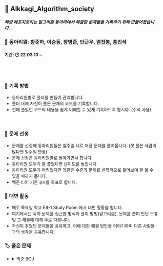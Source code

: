## 📖 Alkkagi_Algorithm_society

#### *해당 레포지토리는 알고리즘 동아리에서 해결한 문제들을 기록하기 위해 만들어졌습니다.*   
<p></p>   

### 🤵 동아리원: 황준하, 이승동, 장병준, 안근우, 염진봉, 홍진석    
  #### 기간: 🕐 22.03.10 ~
<br></br>
### 📝 기록 방법

- 동아리원별로 폴더를 만들어 관리합니다.
- 폴더 내에 자신이 풀은 문제의 코드를 기록합니다.
- 전에 풀었던 코드의 내용을 쉽게 이해할 수 있게 기록하도록 합시다. (주석 사용)   
<br></br>

### 🔖 문제 선정

- 문제를 선정해 동아리원들은 일주일 내로 해당 문제를 풀어옵니다. (못 풀은 사람이 많다면 일주일 연장)
- 문제 선정은 동아리원별로 돌아가면서 합니다.
- 동아리원 모두가 잘 풀었다면 난이도를 높입니다. 
- 동아리원 모두가 어려웠다면 똑같은 수준의 문제를 반복적으로 풀어보며 잘 풀 수 있을 때까지 풉니다.
- 백준 티어 기준 `골드`를 목표로 합니다.

### 📢 대면 활동

- 매주 목요일 학교 E8-1 Study Room 에서 대면 활동을 합니다.
- 여기에서는 각자 문제를 접근한 방식과 풀이 방법(알고리즘), 문제를 풀며 만난 오류 및 그 해결에 대해 주로 다룹니다. 
- 자신이 겪었던 문제들을 공유하고, 이에 대한 해결 방안을 이야기하며 다른 사람들과의 생각을 공유합니다.

### 🏷️ 풀은 문제

- <details><summary>백준 BOJ</summary>
  <br></br>
  
  |순번|문제|링크|TAG|티어|
  |:------:|:---:|:---:|:---:|:--:|
  |1주차|국회의원 선거|[백준 1417](https://www.acmicpc.net/problem/1417)|구현, 그리디|S5
  |2주차|계단 오르기|[백준 2579](https://www.acmicpc.net/problem/2579)|DP|S3
  |3주차|수 복원하기|[백준 2312](https://www.acmicpc.net/problem/2312)|수학|S3
  |4주차|회의실 배정|[백준 1931](https://www.acmicpc.net/problem/1931)|그리디|S2
  |5주차|접두사|[백준 1141](https://www.acmicpc.net/problem/1141)|구현, 정렬|S2
  |6주차|바이러스|[백준 2606](https://www.acmicpc.net/problem/2606)|그래프, DFS, BFS|S3
  |7주차|나이트의 이동|[백준 7562](https://www.acmicpc.net/problem/7562)|그래프, BFS|S1
  |8,9주차|최소비용 구하기|[백준 1916](https://www.acmicpc.net/problem/1916)|그래프, 다익스트라|G5
  |10주차|사다리|[백준 2022](https://www.acmicpc.net/problem/2022)|수학, 이분탐색|S1
  |11주차|숨바꼭질|[백준 1697](https://www.acmicpc.net/problem/1697)|그래프, BFS|S1
  
</details>
